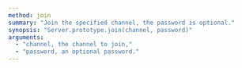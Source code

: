 ```yaml
---
method: join
summary: "Join the specified channel, the password is optional."
synopsis: "Server.prototype.join(channel, password)"
arguments:
  - "channel, the channel to join,"
  - "password, an optional password."
---
```


